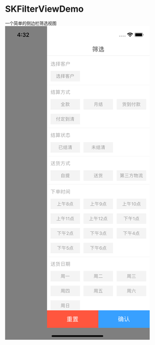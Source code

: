 # SKFilterViewDemo
一个简单的侧边栏筛选视图
![](https://github.com/AlexanderYeah/SKFilterViewDemo/blob/master/SKSideFilterView/test.png)
